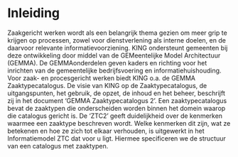# Inleiding

Zaakgericht werken wordt als een belangrijk thema gezien om meer grip te krijgen
op processen, zowel voor dienstverlening als interne doelen, en de daarvoor
relevante informatievoorziening. KING ondersteunt gemeenten bij deze ontwikkeling
door middel van de GEMeentelijke Model Architectuur (GEMMA). De GEMMAonderdelen geven kaders en richting voor het inrichten van de gemeentelijke
bedrijfsvoering en informatiehuishouding. Voor zaak- en procesgericht werken biedt
KING o.a. de GEMMA Zaaktypecatalogus.
De visie van KING op de Zaaktypecatalogus, de uitgangspunten, het gebruik, de opzet,
de inhoud en het beheer, beschrijft zij in het document ‘GEMMA Zaaktypecatalogus 2’.
Een zaaktypecatalogus bevat de zaaktypen die onderscheiden worden binnen het domein
waarop die catalogus gericht is. De ‘ZTC2’ geeft duidelijkheid over de kenmerken
waarmee een zaaktype beschreven wordt. Welke kenmerken dit zijn, wat ze betekenen
en hoe ze zich tot elkaar verhouden, is uitgewerkt in het Informatiemodel ZTC dat voor u
ligt. Hiermee specificeren we de structuur van een catalogus met zaaktypen.